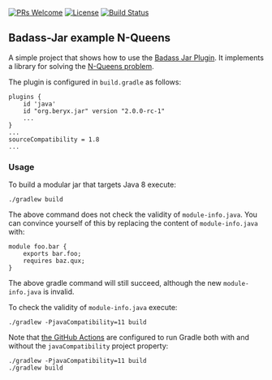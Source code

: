 [![PRs Welcome](https://img.shields.io/badge/PRs-welcome-brightgreen.svg?style=flat-square)](http://makeapullrequest.com)
[![License](https://img.shields.io/badge/license-Apache--2.0-blue.svg)](https://github.com/beryx-gist/badass-jar-example-nqueens/blob/master/LICENSE)
[![Build Status](https://img.shields.io/github/workflow/status/beryx-gist/badass-jar-example-nqueens/build)](https://github.com/beryx-gist/badass-jar-example-nqueens/actions?query=workflow%22build%22)

## Badass-Jar example N-Queens ##

A simple project that shows how to use the [Badass Jar Plugin](https://github.com/beryx/badass-jar-plugin/).
It implements a library for solving the [N-Queens problem](https://en.wikipedia.org/wiki/Eight_queens_puzzle).


The plugin is configured in `build.gradle` as follows:

```
plugins {
    id 'java'
    id "org.beryx.jar" version "2.0.0-rc-1"
    ...
}
...
sourceCompatibility = 1.8
...
```

### Usage
To build a modular jar that targets Java 8 execute:
```
./gradlew build
```
The above command does not check the validity of `module-info.java`.
You can convince yourself of this by replacing the content of `module-info.java` with: 
```
module foo.bar {
    exports bar.foo;
    requires baz.qux;
}
```
The above gradle command will still succeed, although the new `module-info.java` is invalid.


To check the validity of `module-info.java` execute:
```
./gradlew -PjavaCompatibility=11 build
```

Note that [the GitHub Actions](https://github.com/beryx-gist/badass-jar-example-nqueens/actions) are configured to run Gradle both with and without the `javaCompatibility` project property:
```
./gradlew -PjavaCompatibility=11 build
./gradlew build
```
